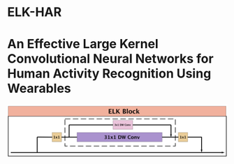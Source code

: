 # ELK-HAR
# An Effective Large Kernel Convolutional Neural Networks for Human Activity Recognition Using Wearables
![img text](https://github.com/MinghuiYao/ELK-HAR/blob/main/ELK.png)
